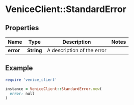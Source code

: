 # VeniceClient::StandardError

## Properties

| Name | Type | Description | Notes |
| ---- | ---- | ----------- | ----- |
| **error** | **String** | A description of the error |  |

## Example

```ruby
require 'venice_client'

instance = VeniceClient::StandardError.new(
  error: null
)
```

